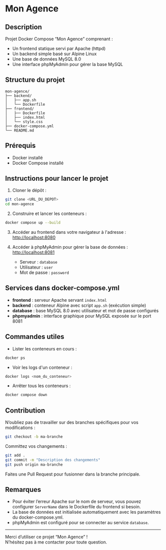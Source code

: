# Mon Agence

## Description

Projet Docker Compose “Mon Agence” comprenant :

- Un frontend statique servi par Apache (httpd)
- Un backend simple basé sur Alpine Linux
- Une base de données MySQL 8.0
- Une interface phpMyAdmin pour gérer la base MySQL

## Structure du projet

```
mon-agence/
├── backend/
│   ├── app.sh
│   └── Dockerfile
├── frontend/
│   ├── Dockerfile
│   ├── index.html
│   └── style.css
├── docker-compose.yml
└── README.md
```

## Prérequis

- Docker installé
- Docker Compose installé

## Instructions pour lancer le projet

1. Cloner le dépôt :

```bash
git clone <URL_DU_DEPOT>
cd mon-agence
```

2. Construire et lancer les conteneurs :

```bash
docker compose up --build
```

3. Accéder au frontend dans votre navigateur à l'adresse :  
   [http://localhost:8080](http://localhost:8080)

4. Accéder à phpMyAdmin pour gérer la base de données :  
   [http://localhost:8081](http://localhost:8081)

   - Serveur : `database`
   - Utilisateur : `user`
   - Mot de passe : `password`

## Services dans docker-compose.yml

- **frontend** : serveur Apache servant `index.html`
- **backend** : conteneur Alpine avec script `app.sh` (exécution simple)
- **database** : base MySQL 8.0 avec utilisateur et mot de passe configurés
- **phpmyadmin** : interface graphique pour MySQL exposée sur le port 8081

## Commandes utiles

- Lister les conteneurs en cours :

```bash
docker ps
```

- Voir les logs d'un conteneur :

```bash
docker logs <nom_du_conteneur>
```

- Arrêter tous les conteneurs :

```bash
docker compose down
```

## Contribution

N’oubliez pas de travailler sur des branches spécifiques pour vos modifications :

```bash
git checkout -b ma-branche
```

Committez vos changements :

```bash
git add .
git commit -m "Description des changements"
git push origin ma-branche
```

Faites une Pull Request pour fusionner dans la branche principale.

## Remarques

- Pour éviter l’erreur Apache sur le nom de serveur, vous pouvez configurer `ServerName` dans le Dockerfile du frontend si besoin.
- La base de données est initialisée automatiquement avec les paramètres du docker-compose.yml.
- phpMyAdmin est configuré pour se connecter au service `database`.

---

Merci d’utiliser ce projet “Mon Agence” !  
N’hésitez pas à me contacter pour toute question.
